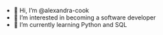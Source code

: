 - 👋 Hi, I’m @alexandra-cook
- 👀 I’m interested in becoming a software developer
- 🌱 I’m currently learning Python and SQL

<!---
alexandra-cook/alexandra-cook is a ✨ special ✨ repository because its `README.md` (this file) appears on your GitHub profile.
You can click the Preview link to take a look at your changes.
--->
